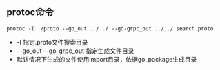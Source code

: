 ## protoc命令

```
protoc -I ./proto --go_out ../../ --go-grpc_out ../../ search.proto
```

* -I 指定.proto文件搜索目录
* --go_out --go-grpc_out 指定生成文件目录
* 默认情况下生成的文件使用import目录，依据go_package生成目录